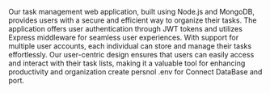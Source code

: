 Our task management web application, built using Node.js and MongoDB, provides users with a secure and efficient way to organize their tasks. The application offers user authentication through JWT tokens and utilizes Express middleware for seamless user experiences. With support for multiple user accounts, each individual can store and manage their tasks effortlessly. Our user-centric design ensures that users can easily access and interact with their task lists, making it a valuable tool for enhancing productivity and organization
create persnol .env for  Connect DataBase and port.
